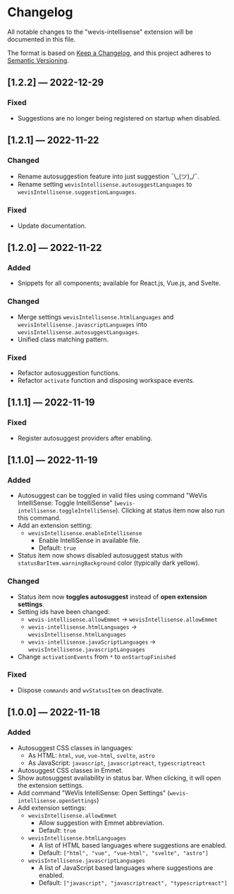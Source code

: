# Changelog

All notable changes to the "wevis-intellisense" extension will be documented in this file.

The format is based on [Keep a Changelog](https://keepachangelog.com/en/1.0.0/),
and this project adheres to [Semantic Versioning](https://semver.org/spec/v2.0.0.html).

## [1.2.2] — 2022-12-29

### Fixed

- Suggestions are no longer being registered on startup when disabled.

## [1.2.1] — 2022-11-22

### Changed

- Rename autosuggestion feature into just suggestion ¯\\\_(ツ)\_/¯.
- Rename setting `wevisIntellisense.autosuggestLanguages` to `wevisIntellisense.suggestionLanguages`.

### Fixed

- Update documentation.

## [1.2.0] — 2022-11-22

### Added

- Snippets for all components; available for React.js, Vue.js, and Svelte.

### Changed

- Merge settings `wevisIntellisense.htmlLanguages` and `wevisIntellisense.javascriptLanguages` into `wevisIntellisense.autosuggestLanguages`.
- Unified class matching pattern.

### Fixed

- Refactor autosuggestion functions.
- Refactor `activate` function and disposing workspace events.

## [1.1.1] — 2022-11-19

### Fixed

- Register autosuggest providers after enabling.

## [1.1.0] — 2022-11-19

### Added

- Autosuggest can be toggled in valid files using command "WeVis IntelliSense: Toggle IntelliSense" (`wevis-intellisense.toggleIntelliSense`). Clicking at status item now also run this command.
- Add an extension setting:
  - `wevisIntellisense.enableIntellisense`
    - Enable IntelliSense in available file.
    - Default: `true`
- Status item now shows disabled autosuggest status with `statusBarItem.warningBackground` color (typically dark yellow).

### Changed

- Status item now **toggles autosuggest** instead of **open extension settings**.
- Setting ids have been changed:
  - `wevis-intellisense.allowEmmet` -> `wevisIntellisense.allowEmmet`
  - `wevis-intellisense.htmlLanguages` -> `wevisIntellisense.htmlLanguages`
  - `wevis-intellisense.javaScriptLanguages` -> `wevisIntellisense.javascriptLanguages`
- Change `activationEvents` from `*` to `onStartupFinished`

### Fixed

- Dispose `commands` and `wvStatusItem` on deactivate.

## [1.0.0] — 2022-11-18

### Added

- Autosuggest CSS classes in languages:
  - As HTML: `html`, `vue`, `vue-html`, `svelte`, `astro`
  - As JavaScript: `javascript`, `javascriptreact`, `typescriptreact`
- Autosuggest CSS classes in Emmet.
- Show autosuggest availability in status bar. When clicking, it will open the extension settings.
- Add command "WeVis IntelliSense: Open Settings" (`wevis-intellisense.openSettings`)
- Add extension settings:
  - `wevisIntellisense.allowEmmet`
    - Allow suggestion with Emmet abbreviation.
    - Default: `true`
  - `wevisIntellisense.htmlLanguages`
    - A list of HTML based languages where suggestions are enabled.
    - Default: `["html", "vue", "vue-html", "svelte", "astro"]`
  - `wevisIntellisense.javascriptLanguages`
    - A list of JavaScript based languages where suggestions are enabled.
    - Default: `["javascript", "javascriptreact", "typescriptreact"]`

